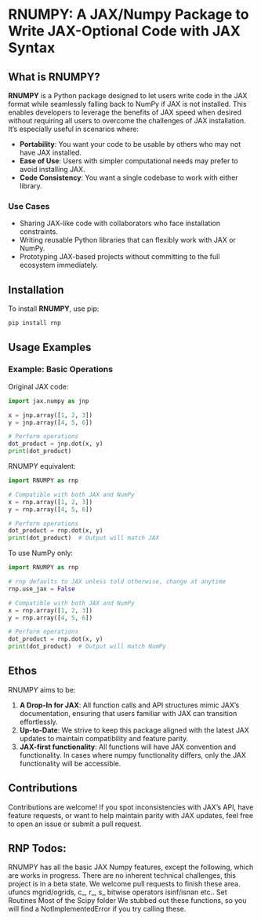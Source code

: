 # RNUMPY: A JAX/Numpy Package to Write JAX-Optional Code with JAX Syntax

## What is RNUMPY?
**RNUMPY** is a Python package designed to let users write code in the JAX format while seamlessly falling back to NumPy if JAX is not installed. This enables developers to leverage the benefits of JAX speed when desired without requiring all users to overcome the challenges of JAX installation. It’s especially useful in scenarios where:

- **Portability**: You want your code to be usable by others who may not have JAX installed.
- **Ease of Use**: Users with simpler computational needs may prefer to avoid installing JAX.
- **Code Consistency**: You want a single codebase to work with either library.

### Use Cases
- Sharing JAX-like code with collaborators who face installation constraints.
- Writing reusable Python libraries that can flexibly work with JAX or NumPy.
- Prototyping JAX-based projects without committing to the full ecosystem immediately.

## Installation
To install **RNUMPY**, use pip:

```pip install rnp```

## Usage Examples

### Example: Basic Operations
Original JAX code:
```python
import jax.numpy as jnp

x = jnp.array([1, 2, 3])
y = jnp.array([4, 5, 6])

# Perform operations
dot_product = jnp.dot(x, y)
print(dot_product)
```
RNUMPY equivalent:
```python
import RNUMPY as rnp

# Compatible with both JAX and NumPy
x = rnp.array([1, 2, 3])
y = rnp.array([4, 5, 6])

# Perform operations
dot_product = rnp.dot(x, y)
print(dot_product)  # Output will match JAX
```

To use NumPy only:
```python
import RNUMPY as rnp

# rnp defaults to JAX unless told otherwise, change at anytime
rnp.use_jax = False

# Compatible with both JAX and NumPy
x = rnp.array([1, 2, 3])
y = rnp.array([4, 5, 6])

# Perform operations
dot_product = rnp.dot(x, y)
print(dot_product)  # Output will match NumPy
```

## Ethos
RNUMPY aims to be:

1. **A Drop-In for JAX**: All function calls and API structures mimic JAX’s documentation, ensuring that users familiar with JAX can transition effortlessly.
2. **Up-to-Date**: We strive to keep this package aligned with the latest JAX updates to maintain compatibility and feature parity.
3. **JAX-first functionality**: All functions will have JAX convention and functionality. In cases where numpy functionality differs, only the JAX functionality will be accessible.

## Contributions
Contributions are welcome! If you spot inconsistencies with JAX’s API, have feature requests, or want to help maintain parity with JAX updates, feel free to open an issue or submit a pull request.

## RNP Todos:

RNUMPY has all the basic JAX Numpy features, except the following, which are works in progress. There are no inherent technical challenges, this project is in a beta state. We welcome pull requests to finish these area.
	ufuncs
	mgrid/ogrids, c_, r_, s_
	bitwise operators
	isinf/isnan etc..
	Set Routines
	Most of the Scipy folder
We stubbed out these functions, so you will find a NotImplementedError if you try calling these.